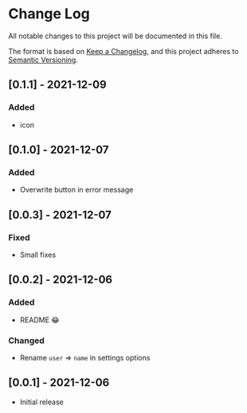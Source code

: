 # Change Log
All notable changes to this project will be documented in this file.

The format is based on [Keep a Changelog](https://keepachangelog.com/en/1.0.0/),
and this project adheres to [Semantic Versioning](https://semver.org/spec/v2.0.0.html).

## [0.1.1] - 2021-12-09
### Added 
- icon
## [0.1.0] - 2021-12-07
### Added
- Overwrite button in error message

## [0.0.3] - 2021-12-07
### Fixed
- Small fixes

## [0.0.2] - 2021-12-06
### Added
- README 😂
### Changed
- Rename `user` => `name` in settings options

## [0.0.1] - 2021-12-06
- Initial release